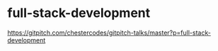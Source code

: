 # full-stack-development

https://gitpitch.com/chestercodes/gitpitch-talks/master?p=full-stack-development

